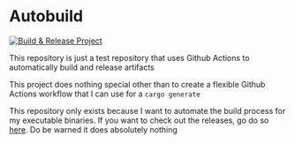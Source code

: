 # Autobuild

[![Build & Release Project](https://github.com/Kiwifuit/autobuild/actions/workflows/release.yml/badge.svg)](https://github.com/Kiwifuit/autobuild/actions/workflows/release.yml)

This repository is just a test repository that uses Github Actions to automatically build and release artifacts

This project does nothing special other than to create a flexible Github Actions workflow that I can use for a `cargo generate`

This repository only exists because I want to automate the build process for my executable binaries. If you want to check out the releases, go do so [here](https://github.com/Kiwifuit/autobuild/releases/latest). Do be warned it does absolutely nothing
